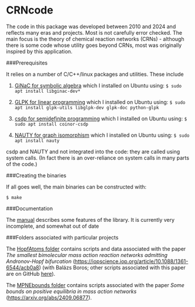 # CRNcode

The code in this package was developed between 2010 and 2024 and reflects many eras and projects. Most is not carefully error checked. The main focus is the theory of chemical reaction networks (CRNs) - although there is some code whose utility goes beyond CRNs, most was originally inspired by this application. 

###Prerequisites

It relies on a number of C/C++/linux packages and utilities. These include 

1) [GiNaC for symbolic algebra](https://ginac.de/) which I installed on Ubuntu using:
`$ sudo apt install libginac-dev*`

2) [GLPK for linear programming](https://www.gnu.org/software/glpk/) which I installed on Ubuntu using:
`$ sudo apt install glpk-utils libglpk-dev glpk-doc python-glpk`

3) [csdp for semidefinite programming](https://github.com/coin-or/Csdp) which I installed on Ubuntu using:
`$ sudo apt install coinor-csdp`

4) [NAUTY for graph isomorphism](https://users.cecs.anu.edu.au/~bdm/nauty/) which I installed on Ubuntu using:
`$ sudo apt install nauty`

csdp and NAUTY and not integrated into the code: they are called using system calls. (In fact there is an over-reliance on system calls in many parts of the code.)

###Creating the binaries

If all goes well, the main binaries can be constructed with:

`$ make`

###Documentation

The [manual](https://github.com/CRNcode/CRN/blob/main/docs/CRNcode.pdf) describes some features of the library. It is currently very incomplete, and somewhat out of date

###Folders associated with particular projects

The [HopfAtoms folder](https://github.com/CRNcode/CRN/tree/main/HopfAtoms) contains scripts and data associated with the paper *The smallest bimolecular mass action reaction networks admitting Andronov-Hopf bifurcation* (<https://iopscience.iop.org/article/10.1088/1361-6544/acb0a8>) (with Balázs Boros; other scripts associated with this paper are on GitHub [here](https://github.com/balazsboros/reaction_networks/tree/main/3species_4reactions)).

The [MPNEbounds folder](https://github.com/CRNcode/CRN/tree/main/MPNEbounds) contains scripts associated with the paper *Some bounds on positive equilibria in mass action networks* (<https://arxiv.org/abs/2409.06877>).




